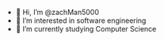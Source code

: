 - 👋 Hi, I’m @zachMan5000
- 👀 I’m interested in software engineering
- 🌱 I’m currently studying Computer Science

<!---
zachMonkey500/zachMonkey500 is a ✨ special ✨ repository because its `README.md` (this file) appears on your GitHub profile.
You can click the Preview link to take a look at your changes.
--->
